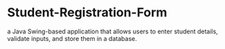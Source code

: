 # Student-Registration-Form
a Java Swing-based application that allows users to enter student details, validate inputs, and store them in a database.
